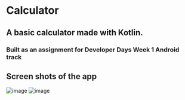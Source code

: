 # Calculator
## A basic calculator made with Kotlin.
### Built as an assignment for Developer Days Week 1 Android track

## Screen shots of the app
![image](https://user-images.githubusercontent.com/30944790/135569623-080ad913-7322-4a47-9b98-0c036a169910.png)
![image](https://user-images.githubusercontent.com/30944790/135569633-7cbea0a8-766a-4b73-aa38-281658b91e7e.png)
